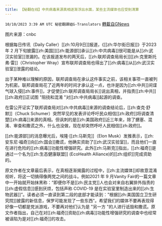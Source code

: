 ```yaml
---
title: 【秘翻在线】中共病毒来源真相逐渐浮出水面，某些主流媒体也应受到清算
---
```

`10/10/2023 3:39 AM UTC 秘密翻譯組G-Translators` [轉載自GNews](https://gnews.org/articles/1811520)

图片来源：cnbc

根据每日传讯（Daily Caller）[[zh:10月9日]]报道，《[[zh:华尔街日报]]》于2023 年 2 月下旬披露[[zh:美国]][[zh:能源部]]承认[[zh:中共病毒]]很可能是从[[zh:武汉实验室]]泄漏的。在该报道发布的两天后，[[zh:联邦调查局局长]][[zh:克里斯托弗·雷]]（Christopher Wray）宣布联邦调查局也得出了[[zh:病毒]]从[[zh:武汉实验室]]泄露的结论。

出于某种难以理解的原因，联邦调查局在承认这件事实之前，该相关事项一直被列为机密。联邦调查局花了近两年的时间才承认这一点，也许是因为[[zh:中共]]间谍气球入侵[[zh:事件]]，才促使[[zh:联邦调查局局长]]说出真相，并指责[[zh:中共]][[zh:政府]]正试图 "阻挠和混淆 "对[[zh:中共病毒]]起源的调查。

在雷公开证实了联邦调查局对[[zh:中共病毒]]来源的调查结论后，[[zh:查克·舒默]]（Chuck Schumer）突然罕见的发表评论呼吁民众相信[[zh:政府]]将调查清楚[[zh:病毒]]来源的真相。但讽刺的是[[zh:美国政府]]近三年来，除了搪塞、混淆、审查和撒谎之外，什么也没做，现在却突然呼吁人民相信[[zh:政府]]。

[[zh:能源部]]的消息曝光后，埃隆·[[zh:马斯克]]（Elon Musk）发推表示，[[zh:安东尼·福奇]]向[[zh:国会]]撒谎，他确实资助了[[zh:武汉实验室]]，而且他们一直在进行危险的[[zh:病毒]]功能性增强研究。此外[[zh:马斯克]]指出，[[zh:福奇]]是通过一个名为[[zh:生态健康联盟]] (EcoHealth Alliance)的[[zh:组织]]完成资助的。

原文作者在文章最后表示，在真相逐渐揭露的过程中，[[zh:主流媒体]]却故意混淆视听，将这一切搞得像两党之间的战斗。例如2021 年 9 月Vanity Fair的一篇文章中一开始就开始抹黑称：“即便你不是[[zh:民主党]]人也会对来自右翼排外指责的[[zh:虚假信息]]感到厌烦，包括声称 COVID-19 是在实验室里制造出来的[[zh:生物武器]]”。读者必须一直读到第二段的底部才能读到："根据[[zh:美国国立卫生研究院]]披露的新信息，保罗可能发现了一些东西"。希望我们的媒体不要再表现得好像一切都是党派游戏，不要再对他们认为是 "另一方 "的人进行诋毁和撒谎。原文作者指出，自己在对[[zh:福奇]]资助[[zh:病毒]]功能性增强研究的调查中也经常被诬陷为是对[[zh:福奇]]的攻击。
